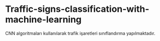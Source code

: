# Traffic-signs-classification-with-machine-learning
CNN algoritmaları kullanılarak trafik işaretleri sınıflandırma yapılmaktadır.
